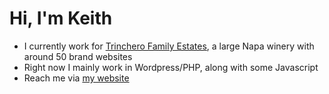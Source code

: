 # Hi, I'm Keith

- I currently work for [Trinchero Family Estates](https://github.com/TFEWines), a large Napa winery with around 50 brand websites
- Right now I mainly work in Wordpress/PHP, along with some Javascript 
- Reach me via [my website](http://www.keithlaidlaw.com/)
